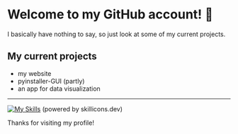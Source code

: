 # Welcome to my GitHub account! 👋
I basically have nothing to say, so just look at some of my current projects.

## My current projects
  * my website
  * pyinstaller-GUI (partly)
  * an app for data visualization

__________________________________________________

[![My Skills](https://skillicons.dev/icons?i=js,html,css,electron)](https://skillicons.dev)
(powered by skillicons.dev)

Thanks for visiting my profile!
